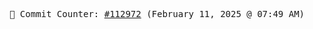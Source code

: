 <p align="center">
    <samp>
        📮 Commit Counter: <a href="https://github.com/Javascript-void0/Javascript-void0/commits/main">#112972</a> (February 11, 2025 @ 07:49 AM)
    </samp>
</p>